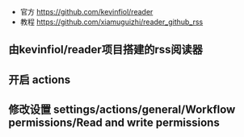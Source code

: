 - 官方 https://github.com/kevinfiol/reader
- 教程 https://github.com/xiamuguizhi/reader_github_rss

## 由kevinfiol/reader项目搭建的rss阅读器
## 开启 actions
## 修改设置 settings/actions/general/Workflow permissions/Read and write permissions
